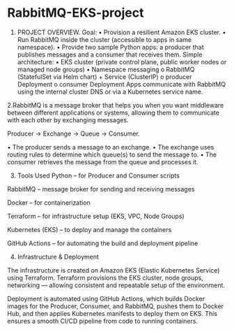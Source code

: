 # RabbitMQ-EKS-project
1.	PROJECT OVERVIEW.
  Goal:
•	Provision a resilient Amazon EKS cluster.
•	Run RabbitMQ inside the cluster (accessible to apps in same namespace).
•	Provide two sample Python apps: a producer that publishes messages and a consumer that receives them.
 Simple architecture:
•	EKS cluster (private control plane, public worker nodes or managed node groups)
•	Namespace messaging
o	RabbitMQ (StatefulSet via Helm chart) + Service (ClusterIP)
o	producer Deployment
o	consumer Deployment
Apps communicate with RabbitMQ using the internal cluster DNS or via a Kubernetes service name.

2.RabbitMQ is a message broker that helps you when you want middleware between different applications or systems, allowing them to communicate with each other by exchanging messages.

Producer → Exchange → Queue → Consumer.


• The producer sends a message to an exchange.
• The exchange uses routing rules to determine which queue(s) to send the message to.
• The consumer retrieves the message from the queue and processes it.

3. Tools Used
Python – for Producer and Consumer scripts

RabbitMQ – message broker for sending and receiving messages

Docker – for containerization

Terraform – for infrastructure setup (EKS, VPC, Node Groups)

Kubernetes (EKS) – to deploy and manage the containers

GitHub Actions – for automating the build and deployment pipeline


4. Infrastructure & Deployment

The infrastructure is created on Amazon EKS (Elastic Kubernetes Service) using Terraform. Terraform provisions the EKS cluster, node groups, networking — allowing consistent and repeatable setup of the environment.

Deployment is automated using GitHub Actions, which builds Docker images for the Producer, Consumer, and RabbitMQ, pushes them to Docker Hub, and then applies Kubernetes manifests to deploy them on EKS. This ensures a smooth CI/CD pipeline from code to running containers.
